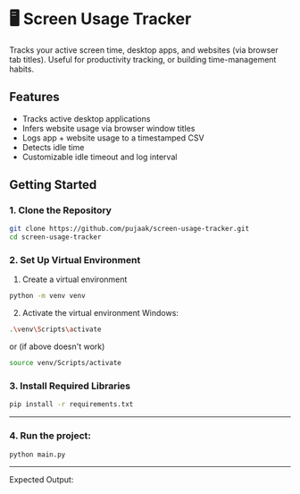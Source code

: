 <!-- project overview and usage -->
# 🖥️ Screen Usage Tracker

Tracks your active screen time, desktop apps, and websites (via browser tab titles). Useful for productivity tracking, or building time-management habits.

## Features
- Tracks active desktop applications
- Infers website usage via browser window titles
- Logs app + website usage to a timestamped CSV
- Detects idle time
- Customizable idle timeout and log interval


## Getting Started
### 1. Clone the Repository

```bash
git clone https://github.com/pujaak/screen-usage-tracker.git
cd screen-usage-tracker
```



### 2. Set Up Virtual Environment
1. Create a virtual environment
```bash
python -m venv venv
```
2. Activate the virtual environment
Windows:
```bash
.\venv\Scripts\activate 
```
or (if above doesn't work)
```bash
source venv/Scripts/activate
```

### 3. Install Required Libraries
```bash
pip install -r requirements.txt
```
---
### 4. Run the project:
```bash
python main.py
```
---
Expected Output:
